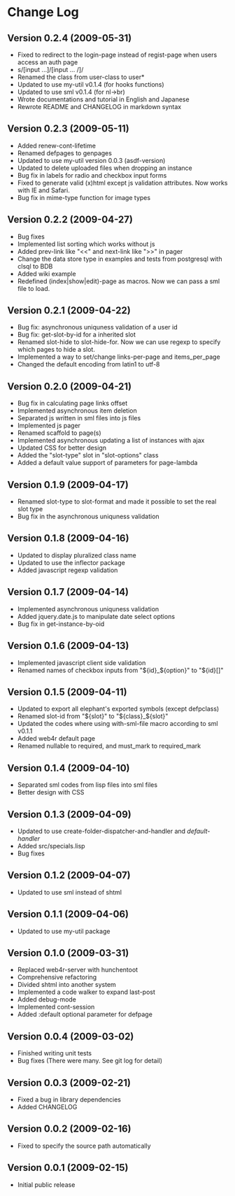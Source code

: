 Change Log
====================

Version 0.2.4 (2009-05-31)
----------------------------
- Fixed to redirect to the login-page instead of regist-page when users access an auth page
- s/[input ...]/[input ... \/]/
- Renamed the class from user-class to user*
- Updated to use my-util v0.1.4 (for hooks functions)
- Updated to use sml v0.1.4 (for nl->br)
- Wrote documentations and tutorial in English and Japanese
- Rewrote README and CHANGELOG in markdown syntax

Version 0.2.3 (2009-05-11)
----------------------------
- Added renew-cont-lifetime
- Renamed defpages to genpages
- Updated to use my-util version 0.0.3 (asdf-version)
- Updated to delete uploaded files when dropping an instance
- Bug fix in labels for radio and checkbox input forms
- Fixed to generate valid (x)html except js validation attributes. Now works with IE and Safari.
- Bug fix in mime-type function for image types

Version 0.2.2 (2009-04-27)
----------------------------
- Bug fixes
- Implemented list sorting which works without js
- Added prev-link like "<<" and next-link like ">>" in pager
- Change the data store type in examples and tests from postgresql with clsql to BDB
- Added wiki example
- Redefined (index|show|edit)-page as macros. Now we can pass a sml file to load.

Version 0.2.1 (2009-04-22)
----------------------------
- Bug fix: asynchronous uniquness validation of a user id
- Bug fix: get-slot-by-id for a inherited slot
- Renamed slot-hide to slot-hide-for. Now we can use regexp to specify which pages to hide a slot.
- Implemented a way to set/change links-per-page and items_per_page
- Changed the default encoding from latin1 to utf-8

Version 0.2.0 (2009-04-21)
----------------------------
- Bug fix in calculating page links offset
- Implemented asynchronous item deletion
- Separated js written in sml files into js files
- Implemented js pager
- Renamed scaffold to page(s)
- Implemented asynchronous updating a list of instances with ajax
- Updated CSS for better design
- Added the "slot-type" slot in "slot-options" class
- Added a default value support of parameters for page-lambda

Version 0.1.9 (2009-04-17)
----------------------------
- Renamed slot-type to slot-format and made it possible to set the real slot type
- Bug fix in the asynchronous uniquness validation

Version 0.1.8 (2009-04-16)
----------------------------
- Updated to display pluralized class name
- Updated to use the inflector package
- Added javascript regexp validation

Version 0.1.7 (2009-04-14)
----------------------------
- Implemented asynchronous uniquness validation
- Added jquery.date.js to manipulate date select options
- Bug fix in get-instance-by-oid

Version 0.1.6 (2009-04-13)
----------------------------
- Implemented javascript client side validation
- Renamed names of checkbox inputs from "${id}_${option}" to "${id}[]"

Version 0.1.5 (2009-04-11)
----------------------------
- Updated to export all elephant's exported symbols (except defpclass)
- Renamed slot-id from "${slot}" to "${class}_${slot}"
- Updated the codes where using with-sml-file macro according to sml v0.1.1
- Added web4r default page
- Renamed nullable to required, and must_mark to required_mark

Version 0.1.4 (2009-04-10)
----------------------------
- Separated sml codes from lisp files into sml files
- Better design with CSS

Version 0.1.3 (2009-04-09)
----------------------------
- Updated to use create-folder-dispatcher-and-handler and *default-handler*
- Added src/specials.lisp
- Bug fixes

Version 0.1.2 (2009-04-07)
----------------------------
- Updated to use sml instead of shtml

Version 0.1.1 (2009-04-06)
----------------------------
- Updated to use my-util package

Version 0.1.0 (2009-03-31)
----------------------------
- Replaced web4r-server with hunchentoot
- Comprehensive refactoring
- Divided shtml into another system
- Implemented a code walker to expand last-post
- Added debug-mode
- Implemented cont-session
- Added :default optional parameter for defpage

Version 0.0.4 (2009-03-02)
----------------------------
- Finished writing unit tests
- Bug fixes (There were many. See git log for detail)

Version 0.0.3 (2009-02-21)
----------------------------
- Fixed a bug in library dependencies
- Added CHANGELOG

Version 0.0.2 (2009-02-16)
----------------------------
- Fixed to specify the source path automatically

Version 0.0.1 (2009-02-15)
----------------------------
- Initial public release
